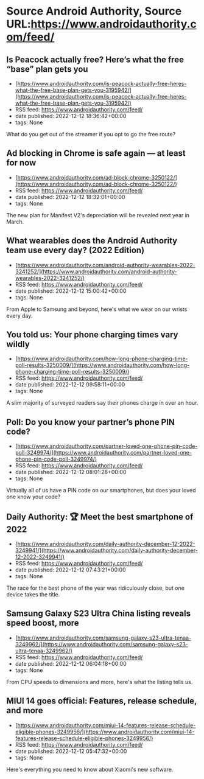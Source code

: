 # Source Android Authority, Source URL:https://www.androidauthority.com/feed/

## Is Peacock actually free? Here’s what the free “base” plan gets you
 - [https://www.androidauthority.com/is-peacock-actually-free-heres-what-the-free-base-plan-gets-you-3195942/](https://www.androidauthority.com/is-peacock-actually-free-heres-what-the-free-base-plan-gets-you-3195942/)
 - RSS feed: https://www.androidauthority.com/feed/
 - date published: 2022-12-12 18:36:42+00:00
 - tags: None

What do you get out of the streamer if you opt to go the free route?

## Ad blocking in Chrome is safe again — at least for now
 - [https://www.androidauthority.com/ad-block-chrome-3250122/](https://www.androidauthority.com/ad-block-chrome-3250122/)
 - RSS feed: https://www.androidauthority.com/feed/
 - date published: 2022-12-12 18:32:01+00:00
 - tags: None

The new plan for Manifest V2's depreciation will be revealed next year in March.

## What wearables does the Android Authority team use every day? (2022 Edition)
 - [https://www.androidauthority.com/android-authority-wearables-2022-3241252/](https://www.androidauthority.com/android-authority-wearables-2022-3241252/)
 - RSS feed: https://www.androidauthority.com/feed/
 - date published: 2022-12-12 15:00:42+00:00
 - tags: None

From Apple to Samsung and beyond, here's what we wear on our wrists every day.

## You told us: Your phone charging times vary wildly
 - [https://www.androidauthority.com/how-long-phone-charging-time-poll-results-3250009/](https://www.androidauthority.com/how-long-phone-charging-time-poll-results-3250009/)
 - RSS feed: https://www.androidauthority.com/feed/
 - date published: 2022-12-12 09:58:11+00:00
 - tags: None

A slim majority of surveyed readers say their phones charge in over an hour.

## Poll: Do you know your partner’s phone PIN code?
 - [https://www.androidauthority.com/partner-loved-one-phone-pin-code-poll-3249974/](https://www.androidauthority.com/partner-loved-one-phone-pin-code-poll-3249974/)
 - RSS feed: https://www.androidauthority.com/feed/
 - date published: 2022-12-12 08:01:28+00:00
 - tags: None

Virtually all of us have a PIN code on our smartphones, but does your loved one know your code?

## Daily Authority: 🏆 Meet the best smartphone of 2022
 - [https://www.androidauthority.com/daily-authority-december-12-2022-3249941/](https://www.androidauthority.com/daily-authority-december-12-2022-3249941/)
 - RSS feed: https://www.androidauthority.com/feed/
 - date published: 2022-12-12 07:43:21+00:00
 - tags: None

The race for the best phone of the year was ridiculously close, but one device takes the title.

## Samsung Galaxy S23 Ultra China listing reveals speed boost, more
 - [https://www.androidauthority.com/samsung-galaxy-s23-ultra-tenaa-3249962/](https://www.androidauthority.com/samsung-galaxy-s23-ultra-tenaa-3249962/)
 - RSS feed: https://www.androidauthority.com/feed/
 - date published: 2022-12-12 06:04:18+00:00
 - tags: None

From CPU speeds to dimensions and more, here's what the listing tells us.

## MIUI 14 goes official: Features, release schedule, and more
 - [https://www.androidauthority.com/miui-14-features-release-schedule-eligible-phones-3249956/](https://www.androidauthority.com/miui-14-features-release-schedule-eligible-phones-3249956/)
 - RSS feed: https://www.androidauthority.com/feed/
 - date published: 2022-12-12 05:47:32+00:00
 - tags: None

Here's everything you need to know about Xiaomi's new software.
